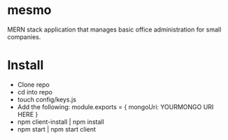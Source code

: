 # mesmo
MERN stack application that manages basic office administration for small companies.

# Install

* Clone repo
* cd into repo
* touch config/keys.js
* Add the following: module.exports = {
    mongoUri: YOURMONGO URI HERE
}
* npm client-install | npm install
* npm start | npm start client
